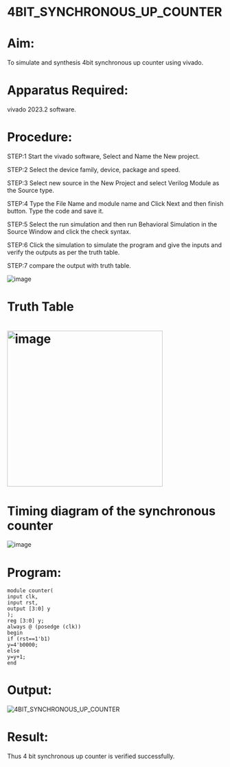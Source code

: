 # 4BIT_SYNCHRONOUS_UP_COUNTER
# Aim:
To simulate and synthesis 4bit synchronous up counter using vivado.

# Apparatus Required:
vivado 2023.2 software.

# Procedure:
STEP:1 Start the vivado software, Select and Name the New project.

STEP:2 Select the device family, device, package and speed.

STEP:3 Select new source in the New Project and select Verilog Module as the Source type.

STEP:4 Type the File Name and module name and Click Next and then finish button. Type the code and save it.

STEP:5 Select the run simulation and then run Behavioral Simulation in the Source Window and click the check syntax.

STEP:6 Click the simulation to simulate the program and give the inputs and verify the outputs as per the truth table.

STEP:7 compare the output with truth table.

![image](https://github.com/RESMIRNAIR/4BIT_SYNCHRONOUS_UP_COUNTER/assets/154305926/4d676d34-2f12-420a-9c55-befa279f5ec0)
# Truth Table
# <img width="362" alt="image" src="https://github.com/RESMIRNAIR/4BIT_SYNCHRONOUS_UP_COUNTER/assets/154305926/2be84c5a-099f-4418-8d0b-ace34f734342">
# Timing diagram of the synchronous counter
![image](https://github.com/RESMIRNAIR/4BIT_SYNCHRONOUS_UP_COUNTER/assets/154305926/62c47758-b0a4-4fe0-842f-5c4245a88ff2)
# Program:
```
module counter(
input clk,
input rst,
output [3:0] y
);
reg [3:0] y;
always @ (posedge (clk))
begin
if (rst==1'b1)
y=4'b0000;
else
y=y+1;
end
```

# Output:
![4BIT_SYNCHRONOUS_UP_COUNTER](https://github.com/RESMIRNAIR/4BIT_SYNCHRONOUS_UP_COUNTER/assets/165815233/746da949-3ccd-4b54-b340-fa0fb1927e96)

# Result:
Thus 4 bit synchronous up counter is verified successfully.

